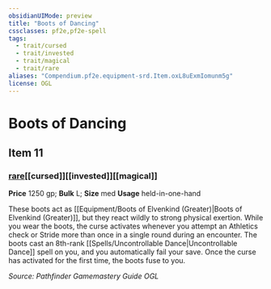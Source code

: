 ```yaml
---
obsidianUIMode: preview
title: "Boots of Dancing"
cssclasses: pf2e,pf2e-spell
tags:
  - trait/cursed
  - trait/invested
  - trait/magical
  - trait/rare
aliases: "Compendium.pf2e.equipment-srd.Item.oxL8uExmIomunm5g"
license: OGL
---
```

# Boots of Dancing
## Item 11
### [rare](rare "Rare Rarity Trait")[[cursed]][[invested]][[magical]]


**Price** 1250 gp; 
**Bulk** L; **Size** med
**Usage** held-in-one-hand

These boots act as [[Equipment/Boots of Elvenkind (Greater)|Boots of Elvenkind (Greater)]], but they react wildly to strong physical exertion. While you wear the boots, the curse activates whenever you attempt an Athletics check or Stride more than once in a single round during an encounter. The boots cast an 8th-rank [[Spells/Uncontrollable Dance|Uncontrollable Dance]] spell on you, and you automatically fail your save. Once the curse has activated for the first time, the boots fuse to you.

*Source: Pathfinder Gamemastery Guide*
*OGL*